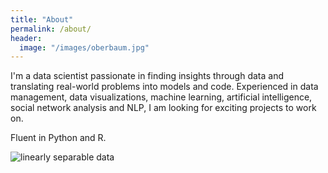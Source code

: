 ```yaml
---
title: "About"
permalink: /about/
header:
  image: "/images/oberbaum.jpg"
---
```


I'm a data scientist passionate in finding insights through data and translating real-world problems into models and code. Experienced in data management, data visualizations, machine learning, artificial intelligence, social network analysis and NLP, I am looking for exciting projects to work on.

Fluent in Python and R.

<img src="{{ site.url }}{{ site.baseurl }}/images/python.png" alt="linearly separable data">


